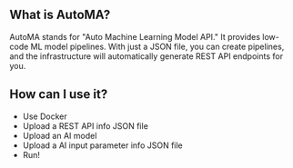 ## What is AutoMA?
AutoMA stands for "Auto Machine Learning Model API." It provides low-code ML model pipelines. With just a JSON file, you can create pipelines, and the infrastructure will automatically generate REST API endpoints for you.

## How can I use it?
- Use Docker
- Upload a REST API info JSON file
- Upload an AI model
- Upload a AI input parameter info JSON file
- Run!